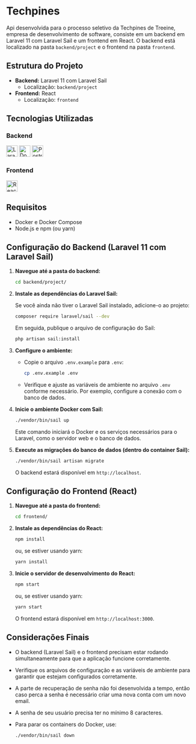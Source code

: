 # Techpines

Api desenvolvida para o processo seletivo da Techpines de Treeine, empresa de desenvolvimento de software,
consiste em um backend em Laravel 11 com Laravel Sail e um frontend em React. O backend está localizado na pasta `backend/project` e o frontend na pasta `frontend`.

## Estrutura do Projeto

- **Backend:** Laravel 11 com Laravel Sail
  - Localização: `backend/project`
- **Frontend:** React
  - Localização: `frontend`

## Tecnologias Utilizadas

### Backend
  <img src="https://github.com/user-attachments/assets/2dd9cb8e-1fb2-4275-881d-911e0cc243e2" alt="Laravel Logo" width="30" height="30">
  <img src="https://github.com/user-attachments/assets/ec4eba85-e574-4e05-9617-3b04a5a9d868" alt="Docker Logo" width="30" height="30">
  <img src="https://github.com/user-attachments/assets/d104c9c0-48e5-49cf-bbc1-908ddc5c5b22" alt="Postrgres Logo" width="30" height="30">

### Frontend
  <img src="https://upload.wikimedia.org/wikipedia/commons/thumb/a/a7/React-icon.svg/1200px-React-icon.svg.png" alt="React Logo" width="30" height="30">

## Requisitos

- Docker e Docker Compose
- Node.js e npm (ou yarn)

## Configuração do Backend (Laravel 11 com Laravel Sail)

1. **Navegue até a pasta do backend:**

    ```bash
    cd backend/project/
    ```

2. **Instale as dependências do Laravel Sail:**

    Se você ainda não tiver o Laravel Sail instalado, adicione-o ao projeto:

    ```bash
    composer require laravel/sail --dev
    ```

    Em seguida, publique o arquivo de configuração do Sail:

    ```bash
    php artisan sail:install
    ```

3. **Configure o ambiente:**

    - Copie o arquivo `.env.example` para `.env`:

      ```bash
      cp .env.example .env
      ```

    - Verifique e ajuste as variáveis de ambiente no arquivo `.env` conforme necessário. Por exemplo, configure a conexão com o banco de dados.

4. **Inicie o ambiente Docker com Sail:**

    ```bash
    ./vendor/bin/sail up
    ```

    Este comando iniciará o Docker e os serviços necessários para o Laravel, como o servidor web e o banco de dados.

5. **Execute as migrações do banco de dados (dentro do container Sail):**

    ```bash
    ./vendor/bin/sail artisan migrate
    ```

   O backend estará disponível em `http://localhost`.

## Configuração do Frontend (React)

1. **Navegue até a pasta do frontend:**

    ```bash
    cd frontend/
    ```

2. **Instale as dependências do React:**

    ```bash
    npm install
    ```

    ou, se estiver usando yarn:

    ```bash
    yarn install
    ```

3. **Inicie o servidor de desenvolvimento do React:**

    ```bash
    npm start
    ```

    ou, se estiver usando yarn:

    ```bash
    yarn start
    ```

   O frontend estará disponível em `http://localhost:3000`.

## Considerações Finais

- O backend (Laravel Sail) e o frontend precisam estar rodando simultaneamente para que a aplicação funcione corretamente.
- Verifique os arquivos de configuração e as variáveis de ambiente para garantir que estejam configurados corretamente.
- A parte de recuperação de senha não foi desenvolvida a tempo, então caso perca a senha é necessário criar uma nova conta com um novo email.
- A senha de seu usuário precisa ter no mínimo 8 caracteres.
- Para parar os containers do Docker, use:

  ```bash
  ./vendor/bin/sail down

